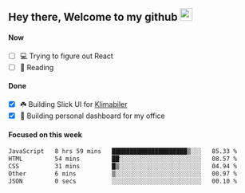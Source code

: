 ## Hey there, Welcome to my github <img src="https://media.giphy.com/media/hvRJCLFzcasrR4ia7z/giphy.gif" width="25px">

#### Now
- [ ] 💻 Trying to figure out React
- [ ] 📕 Reading

#### Done
- [x] ☘️ Building Slick UI for [Klimabiler](https://klimabiler.dk)
- [x] 🚀 Building personal dashboard for my office
 
 #### Focused on this week
<!--START_SECTION:waka-->

```txt
JavaScript   8 hrs 59 mins   █████████████████████▒░░░   85.33 %
HTML         54 mins         ██░░░░░░░░░░░░░░░░░░░░░░░   08.57 %
CSS          31 mins         █▒░░░░░░░░░░░░░░░░░░░░░░░   04.94 %
Other        6 mins          ▒░░░░░░░░░░░░░░░░░░░░░░░░   00.97 %
JSON         0 secs          ░░░░░░░░░░░░░░░░░░░░░░░░░   00.10 %
```

<!--END_SECTION:waka-->

